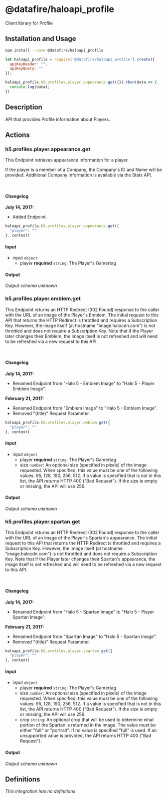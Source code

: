 # @datafire/haloapi_profile

Client library for Profile

## Installation and Usage
```bash
npm install --save @datafire/haloapi_profile
```
```js
let haloapi_profile = require('@datafire/haloapi_profile').create({
  apiKeyHeader: "",
  apiKeyQuery: ""
});

haloapi_profile.h5.profiles.player.appearance.get({}).then(data => {
  console.log(data);
})
```

## Description

API that provides Profile information about Players.

## Actions

### h5.profiles.player.appearance.get
<p>This Endpoint retrieves appearance information for a player.</p>
<p>If the player is a member of a Company, the Company's ID and Name will be provided. Additional Company information is available via the Stats API.</p>
<br />
<h4>Changelog</h4>
<div class="panel-body">
    <p><strong>July 14, 2017:</strong></p>
    <ul>
        <li>Added Endpoint.</li>
    </ul>
</div>



```js
haloapi_profile.h5.profiles.player.appearance.get({
  "player": ""
}, context)
```

#### Input
* input `object`
  * player **required** `string`: The Player's Gamertag

#### Output
*Output schema unknown*

### h5.profiles.player.emblem.get
<p>This Endpoint returns an HTTP Redirect (302 Found) response to the caller with the URL of an image of the Player's Emblem. The initial request to this API that returns the HTTP Redirect is throttled and requires a Subscription Key. However, the image itself (at hostname "image.halocdn.com") is not throttled and does not require a Subscription Key. Note that if the Player later changes their Emblem, the image itself is not refreshed and will need to be refreshed via a new request to this API.</p>
<br />
<h4>Changelog</h4>
<div class="panel-body">
    <p><strong>July 14, 2017:</strong></p>
    <ul>
        <li>Renamed Endpoint from "Halo 5 - Emblem Image" to "Halo 5 - Player Emblem Image".</li>
    </ul>
    <p><strong>February 21, 2017:</strong></p>
    <ul>
        <li>Renamed Endpoint from "Emblem Image" to "Halo 5 - Emblem Image".</li>
        <li>Removed "{title}" Request Parameter.</li>
    </ul>
</div>



```js
haloapi_profile.h5.profiles.player.emblem.get({
  "player": ""
}, context)
```

#### Input
* input `object`
  * player **required** `string`: The Player's Gamertag.
  * size `number`: An optional size (specified in pixels) of the image requested. When specified, this value must be one of the following values: 95, 128, 190, 256, 512. If a value is specified that is not in this list, the API returns HTTP 400 ("Bad Request"). If the size is empty or missing, the API will use 256.

#### Output
*Output schema unknown*

### h5.profiles.player.spartan.get
<p>This Endpoint returns an HTTP Redirect (302 Found) response to the caller with the URL of an image of the Player's Spartan's appearance. The initial request to this API that returns the HTTP Redirect is throttled and requires a Subscription Key. However, the image itself (at hostname "image.halocdn.com") is not throttled and does not require a Subscription Key. Note that if the Player later changes their Spartan's appearance, the image itself is not refreshed and will need to be refreshed via a new request to this API.</p>
<br />
<h4>Changelog</h4>
<div class="panel-body">
    <p><strong>July 14, 2017:</strong></p>
    <ul>
        <li>Renamed Endpoint from "Halo 5 - Spartan Image" to "Halo 5 - Player Spartan Image".</li>
    </ul>
    <p><strong>February 21, 2017:</strong></p>
    <ul>
        <li>Renamed Endpoint from "Spartan Image" to "Halo 5 - Spartan Image".</li>
        <li>Removed "{title}" Request Parameter.</li>
    </ul>
</div>



```js
haloapi_profile.h5.profiles.player.spartan.get({
  "player": ""
}, context)
```

#### Input
* input `object`
  * player **required** `string`: The Player's Gamertag.
  * size `number`: An optional size (specified in pixels) of the image requested. When specified, this value must be one of the following values: 95, 128, 190, 256, 512. If a value is specified that is not in this list, the API returns HTTP 400 ("Bad Request"). If the size is empty or missing, the API will use 256.
  * crop `string`: An optional crop that will be used to determine what portion of the Spartan is returned in the image. The value must be either "full" or "portrait". If no value is specified "full" is used. If an unsupported value is provided, the API returns HTTP 400 ("Bad Request").

#### Output
*Output schema unknown*



## Definitions

*This integration has no definitions*
